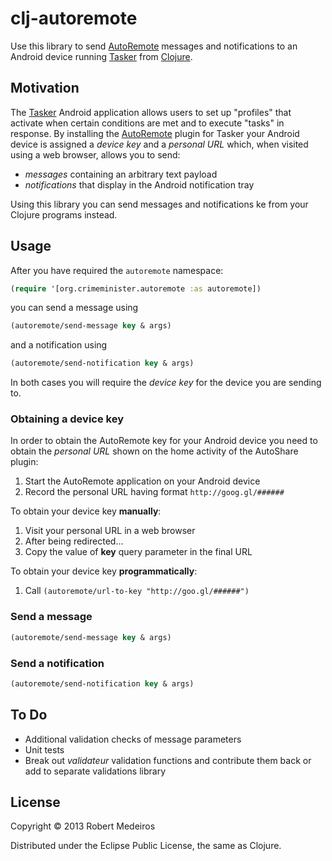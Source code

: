 # clj-autoremote

Use this library to send [AutoRemote](http://joaoapps.com/autoremote/)
messages and notifications to an Android device running
[Tasker](http://tasker.dinglisch.net/) from
[Clojure](http://clojure.org).

## Motivation

The [Tasker](http://tasker.dinglisch.net/) Android application allows users to set up "profiles" that activate when certain conditions are met and to execute "tasks" in response. By installing the [AutoRemote](http://joaoapps.com/autoremote/) plugin for Tasker your Android device is assigned a *device key* and a *personal URL* which, when visited using a web browser, allows you to send:

* *messages* containing an arbitrary text payload
* *notifications* that display in the Android notification tray

Using this library you can send messages and notifications ke from your Clojure programs instead.

## Usage

After you have required the `autoremote` namespace:

```clojure
(require '[org.crimeminister.autoremote :as autoremote])
```

you can send a message using

```clojure
(autoremote/send-message key & args)
```

and a notification using

```clojure
(autoremote/send-notification key & args)
```

In both cases you will require the *device key* for the device you are sending to.

### Obtaining a device key

In order to obtain the AutoRemote key for your Android device you need to obtain the *personal URL* shown on the home activity of the AutoShare plugin:

1. Start the AutoRemote application on your Android device
2. Record the personal URL having format `http://goog.gl/######`

To obtain your device key **manually**:

1. Visit your personal URL in a web browser
2. After being redirected…
3. Copy the value of **key** query parameter in the final URL

To obtain your device key **programmatically**:

1. Call `(autoremote/url-to-key "http://goo.gl/######")`

### Send a message

```clojure
(autoremote/send-message key & args)
```

### Send a notification

```clojure
(autoremote/send-notification key & args)
```

## To Do

* Additional validation checks of message parameters
* Unit tests
* Break out *validateur* validation functions and contribute them back or add to separate validations library

## License

Copyright © 2013 Robert Medeiros

Distributed under the Eclipse Public License, the same as Clojure.
